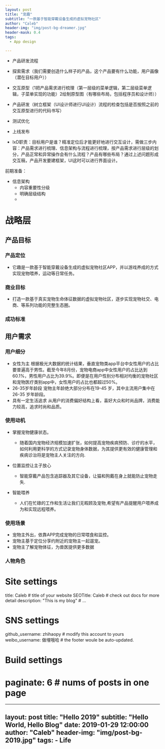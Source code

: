 ```yaml
---
layout: post
title: "宠趣"
subtitle: "一款基于智能穿戴设备生成的虚拟宠物社区"
author: "Caleb"
header-img: "img/post-bg-dreamer.jpg"
header-mask: 0.4
tags:
  - App design

---
```



- 产品研发流程
- 探索需求（我们需要创造什么样子的产品，这个产品要有什么功能，用户画像（潜在目标用户））
- 交互原型（1把产品需求进行梳理（第一层级的菜单逻辑，第二层级菜单逻辑，子菜单实现的功能）2绘制原型图（有哪些布局，包括程序员和设计师））
- 产品研发（树立框架（UI设计师进行UI设计）流程的检查包括是否按照之前的交互原型进行的代码书写） 
- 测试优化
- 上线发布 

- IxD职责：目标用户是谁？精准定位后才能更好地进行交互设计，需做三步内容：产品需求进行梳理、信息架构与流程进行梳理，按产品需求进行层级的划分，产品正常和异常操作会有什么流程？产品有哪些布局？通过上述问题形成交互稿，产品开发要建框架，UI这时可以进行界面设计。 

前期准备：
* 信息架构
    * 内容重要性分级
    * 明确层级结构
    * 
    

# 战略层
## 产品目标
### 产品定位
* 它趣是一款基于智能穿戴设备生成的虚拟宠物社区APP，并以游戏养成的方式实现宠物喂养，运动等日常任务。
### 商业目标
* 打造一款基于真实宠物生命体征数据的虚拟宠物社区，逐步实现宠物社交、电商、等系列功能的完整生态圈。

### 成功标准

## 用户需求

### 用户细分
* 女性为主
    根据极光大数据的统计结果，垂直宠物类app平台中女性用户的占比要普遍高于男性。截至今年8月份，宠物电商app中女性用户的占比达到60.1%，男性用户占比为39.9%。即便是在用户性别分布相对均衡的宠物社区和宠物医疗类别app中，女性用户的占比也都超过50%。
* 26-35岁年龄段
宠物主年龄绝大部分分布在19-45 岁，其中主流用户集中在 26-35 岁年龄段。
* 具有一定生活追求
从用户的消费偏好结构上看，喜好大众和时尚品牌，消费能力较高，追求时尚和品质。

### 使用动机
* 掌握宠物健康状态。
    * 随着国内宠物经济规模加速扩张，如何提高宠物疾病预防、诊疗的水平，如何利用更科学的方式记录宠物身体数据，为其提供更有效的健康管理和疾病诊治将是宠物主人关注的方向.

* 位置监控让主子放心
    * 智能穿戴产品包含追踪器及其它设备，让猫和狗戴在身上就能防止宠物走失.
* 智能喂养
    * 人们在忙碌的工作和生活让我们无暇顾及宠物,希望有产品提醒用户喂养成为和实现远程喂养。

### 使用场景
* 宠物主外出，依靠APP完成宠物的日常喂食和监控。
* 宠物主基于定位分享约附近的宠物主一起遛宠。
* 宠物主了解宠物体征，为兽医提供更多数据

### 人物角色


# Site settings
title: Caleb             # title of your website
SEOTitle: Caleb 			# check out docs for more detail
description: "This is my blog"    # ...

# SNS settings      
github_username: zhihaopy     # modify this account to yours
weibo_username: 做埋哦哈      # the footer woule be auto-updated.

# Build settings
# paginate: 6              # nums of posts in one page




---
layout:     post
title:      "Hello 2019"
subtitle:   "Hello World, Hello Blog"
date:       2019-01-29 12:00:00
author:     "Caleb"
header-img: "img/post-bg-2019.jpg"
tags:
    - Life
---